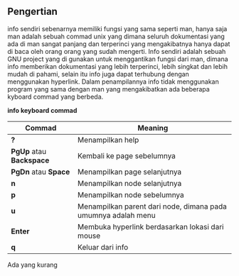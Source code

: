 ## Pengertian

info sendiri sebenarnya memiliki fungsi yang sama seperti man, hanya saja man adalah sebuah commad unix yang dimana seluruh dokumentasi yang ada di man sangat panjang dan terperinci yang mengakibatnya hanya dapat di baca oleh orang orang yang sudah mengerti. Info sendiri adalah sebuah GNU project yang di gunakan untuk menggantikan fungsi dari man, dimana info memberikan dokumentasi yang lebih terperinci, lebih singkat dan lebih mudah di pahami, selain itu info juga dapat terhubung dengan menggunakan hyperlink. Dalam penampilannya info tidak menggunakan program yang sama dengan man yang mengakibatkan ada beberapa kyboard commad yang berbeda.

**info keyboard commad**

Commad | Meaning
--- | ---
**?** | Menampilkan help
**PgUp** atau **Backspace**  | Kembali ke page sebelumnya
**PgDn** atau **Space** | Menampilkan page selanjutnya
**n** | Menampilkan node selanjutnya
**p** | Menampilkan node sebelumnya
**u** | Menampilkan parent dari node, dimana pada umumnya adalah menu
**Enter** | Membuka hyperlink berdasarkan lokasi dari mouse
**q** | Keluar dari info

Ada yang kurang